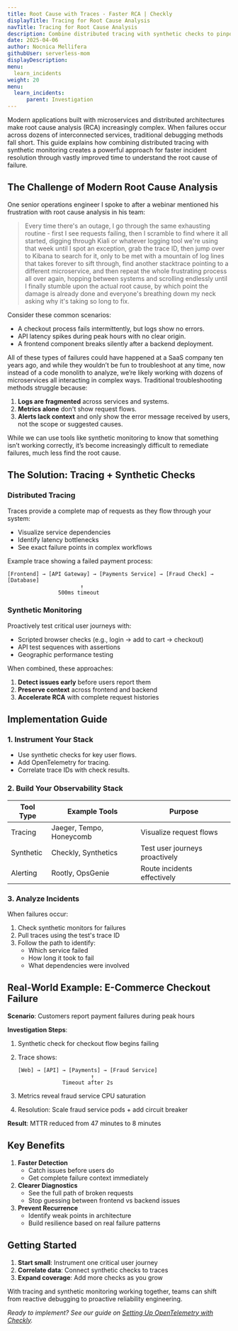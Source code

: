 ```yaml
---
title: Root Cause with Traces - Faster RCA | Checkly
displayTitle: Tracing for Root Cause Analysis
navTitle: Tracing for Root Cause Analysis
description: Combine distributed tracing with synthetic checks to pinpoint failures across microservices, preserve request context, and reduce MTTR.
date: 2025-04-06
author: Nocnica Mellifera
githubUser: serverless-mom
displayDescription: 
menu:
  learn_incidents
weight: 20
menu:
  learn_incidents:
      parent: Investigation
---
```


Modern applications built with microservices and distributed architectures make root cause analysis (RCA) increasingly complex. When failures occur across dozens of interconnected services, traditional debugging methods fall short. This guide explains how combining distributed tracing with synthetic monitoring creates a powerful approach for faster incident resolution through vastly improved time to understand the root cause of failure.

## The Challenge of Modern Root Cause Analysis

One senior operations engineer I spoke to after a webinar mentioned his frustration with root cause analysis in his team:

> Every time there's an outage, I go through the same exhausting routine - first I see requests failing, then I scramble to find where it all started, digging through Kiali or whatever logging tool we're using that week until I spot an exception, grab the trace ID, then jump over to Kibana to search for it, only to be met with a mountain of log lines that takes forever to sift through, find another stacktrace pointing to a different microservice, and then repeat the whole frustrating process all over again, hopping between systems and scrolling endlessly until I finally stumble upon the actual root cause, by which point the damage is already done and everyone's breathing down my neck asking why it's taking so long to fix.
> 

Consider these common scenarios:

- A checkout process fails intermittently, but logs show no errors.
- API latency spikes during peak hours with no clear origin.
- A frontend component breaks silently after a backend deployment.

All of these types of failures could have happened at a SaaS company ten years ago, and while they wouldn’t be fun to troubleshoot at any time, now instead of a code monolith to analyze, we’re likely working with dozens of microservices all interacting in complex ways. Traditional troubleshooting methods struggle because:

1. **Logs are fragmented** across services and systems.
2. **Metrics alone** don't show request flows.
3. **Alerts lack context** and only show the error message received by users, not the scope or suggested causes.

While we can use tools like synthetic monitoring to know that something isn’t working correctly, it’s become increasingly difficult to remediate failures, much less find the root cause.

## The Solution: Tracing + Synthetic Checks

### Distributed Tracing

Traces provide a complete map of requests as they flow through your system:

- Visualize service dependencies
- Identify latency bottlenecks
- See exact failure points in complex workflows

Example trace showing a failed payment process:

```
[Frontend] → [API Gateway] → [Payments Service] → [Fraud Check] → [Database]
                       ↑
                500ms timeout

```

### Synthetic Monitoring

Proactively test critical user journeys with:

- Scripted browser checks (e.g., login → add to cart → checkout)
- API test sequences with assertions
- Geographic performance testing

When combined, these approaches:

1. **Detect issues early** before users report them
2. **Preserve context** across frontend and backend
3. **Accelerate RCA** with complete request histories

## Implementation Guide

### 1. Instrument Your Stack

- Use synthetic checks for key user flows.
- Add OpenTelemetry for tracing.
- Correlate trace IDs with check results.

### 2. Build Your Observability Stack

| Tool Type | Example Tools | Purpose |
| --- | --- | --- |
| Tracing | Jaeger, Tempo, Honeycomb | Visualize request flows |
| Synthetic | Checkly, Synthetics | Test user journeys proactively |
| Alerting | Rootly, OpsGenie | Route incidents effectively |

### 3. Analyze Incidents

When failures occur:

1. Check synthetic monitors for failures
2. Pull traces using the test's trace ID
3. Follow the path to identify:
    - Which service failed
    - How long it took to fail
    - What dependencies were involved

## Real-World Example: E-Commerce Checkout Failure

**Scenario**: Customers report payment failures during peak hours

**Investigation Steps**:

1. Synthetic check for checkout flow begins failing
2. Trace shows:
    
    ```
    [Web] → [API] → [Payments] → [Fraud Service]
                           ↑
                  Timeout after 2s
    
    ```
    
3. Metrics reveal fraud service CPU saturation
4. Resolution: Scale fraud service pods + add circuit breaker

**Result**: MTTR reduced from 47 minutes to 8 minutes

## Key Benefits

1. **Faster Detection**
    - Catch issues before users do
    - Get complete failure context immediately
2. **Clearer Diagnostics**
    - See the full path of broken requests
    - Stop guessing between frontend vs backend issues
3. **Prevent Recurrence**
    - Identify weak points in architecture
    - Build resilience based on real failure patterns

## Getting Started

1. **Start small**: Instrument one critical user journey
2. **Correlate data**: Connect synthetic checks to traces
3. **Expand coverage**: Add more checks as you grow

With tracing and synthetic monitoring working together, teams can shift from reactive debugging to proactive reliability engineering.

*Ready to implement? See our guide on [Setting Up OpenTelemetry with Checkly](https://www.notion.so/Tracing-and-Monitoring-for-faster-Root-Cause-Analysis-1d0ec050b06e808eabe6e37a76c6eb65?pvs=21).*